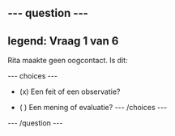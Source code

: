--- question ---
---
legend: Vraag 1 van 6
---

Rita maakte geen oogcontact. Is dit:

--- choices ---
- (x) Een feit of een observatie?

- ( ) Een mening of evaluatie?
--- /choices ---

--- /question ---
